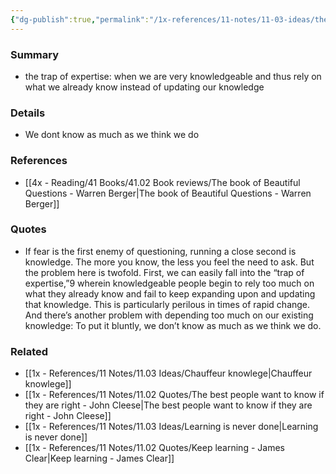 ```yaml
---
{"dg-publish":true,"permalink":"/1x-references/11-notes/11-03-ideas/the-more-you-know-the-less-you-feel-the-need-to-ask/","title":"The more you know the less you feel the need to ask","noteIcon":""}
---
```



### Summary
- the trap of expertise: when we are very knowledgeable and thus rely on what we already know instead of updating our knowledge

### Details
- We dont know as much as we think we do

### References
- [[4x - Reading/41 Books/41.02 Book reviews/The book of Beautiful Questions - Warren Berger\|The book of Beautiful Questions - Warren Berger]]

### Quotes
- If fear is the first enemy of questioning, running a close second is knowledge. The more you know, the less you feel the need to ask. But the problem here is twofold. First, we can easily fall into the “trap of expertise,”9 wherein knowledgeable people begin to rely too much on what they already know and fail to keep expanding upon and updating that knowledge. This is particularly perilous in times of rapid change. And there’s another problem with depending too much on our existing knowledge: To put it bluntly, we don’t know as much as we think we do.

### Related
- [[1x - References/11 Notes/11.03 Ideas/Chauffeur knowlege\|Chauffeur knowlege]]
- [[1x - References/11 Notes/11.02 Quotes/The best people want to know if they are right - John Cleese\|The best people want to know if they are right - John Cleese]]
- [[1x - References/11 Notes/11.03 Ideas/Learning is never done\|Learning is never done]]
- [[1x - References/11 Notes/11.02 Quotes/Keep learning - James Clear\|Keep learning - James Clear]]